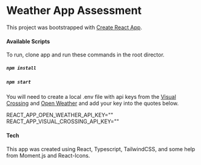 # Weather App Assessment

This project was bootstrapped with [Create React App](https://github.com/facebook/create-react-app).

#### Available Scripts

To run, clone app and run these commands in the root director.

##### `npm install`

##### `npm start`

You will need to create a local .env file with api keys from the [Visual Crossing](https://www.visualcrossing.com/) and [Open Weather](https://openweathermap.org/api) and add your key into the quotes below.

REACT_APP_OPEN_WEATHER_API_KEY=""
REACT_APP_VISUAL_CROSSING_API_KEY=""

#### Tech

This app was created using React, Typescript, TailwindCSS, and some help from Moment.js and React-Icons.
